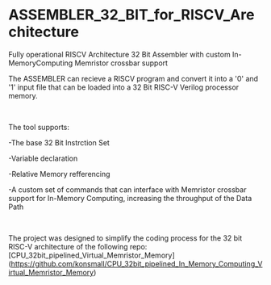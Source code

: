# ASSEMBLER_32_BIT_for_RISCV_Arechitecture

Fully operational RISCV Architecture 32 Bit Assembler with custom In-MemoryComputing Memristor crossbar support

The ASSEMBLER can recieve a RISCV program and convert it into a '0' and '1' input file that can be loaded into a 32 Bit RISC-V Verilog processor memory.

 

The tool supports:

-The base 32 Bit Instrction Set

-Variable declaration

-Relative Memory refferencing

-A custom set of commands that can interface with Memristor crossbar support for In-Memory Computing, increasing the throughput of the Data Path

 

The project was designed to simplify the coding process for the 32 bit RISC-V architecture of the following repo: [CPU_32bit_pipelined_Virtual_Memristor_Memory] (https://github.com/konsmall/CPU_32bit_pipelined_In_Memory_Computing_Virtual_Memristor_Memory)
